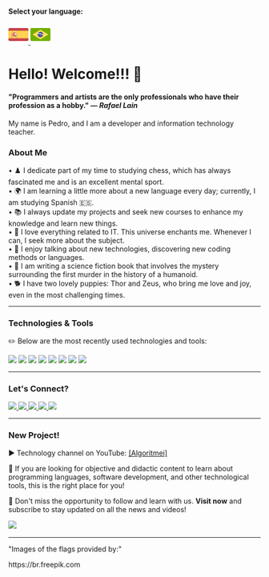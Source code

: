 #### Select your language:

<a href="README.es.md">
    <img src="espanha.png" alt="Flag of Spain" style="width:40px;">
</a>
<a href="README.md">
    <img src="brasil.png" alt="Flag of Brazil" style="width:40px;">
</a>

<div>
    <h1>Hello! Welcome!!! 🖖 </h1>
</div>
<div>
    <h4>"Programmers and artists are the only professionals who have their profession as a hobby." — <i>Rafael Lain</i></h4>
    <p>My name is Pedro, and I am a developer and information technology teacher.</p>
</div>

<h3>About Me</h3>

<div>
    • ♟️ I dedicate part of my time to studying chess, which has always fascinated me and is an excellent mental sport. <br>
    • 🌍 I am learning a little more about a new language every day; currently, I am studying Spanish 🇪🇸. <br>
    • 📚 I always update my projects and seek new courses to enhance my knowledge and learn new things.<br>
    • 💖 I love everything related to IT. This universe enchants me. Whenever I can, I seek more about the subject.<br>
    • 💬 I enjoy talking about new technologies, discovering new coding methods or languages.<br>
    • 📖 I am writing a science fiction book that involves the mystery surrounding the first murder in the history of a humanoid.<br>
    • 🐕 I have two lovely puppies: Thor and Zeus, who bring me love and joy, even in the most challenging times.<br>
</div>

---

<div>
    <h3>Technologies & Tools</h3>
    <p>✏️ Below are the most recently used technologies and tools:</p>
</div>

<div>
    <img src="https://img.shields.io/badge/Python-FFD43B?style=for-the-badge&logo=python&logoColor=blue"> 
    <img src="https://img.shields.io/badge/JavaScript-323330?style=for-the-badge&logo=javascript&logoColor=F7DF1E"> 
    <img src="https://img.shields.io/badge/PHP-777BB4?style=for-the-badge&logo=php&logoColor=white"> 
    <img src="https://img.shields.io/badge/CSS3-1572B6?style=for-the-badge&logo=css3&logoColor=white">
    <img src="https://img.shields.io/badge/HTML5-E34F26?style=for-the-badge&logo=html5&logoColor=white"> 
    <img src="https://img.shields.io/badge/Laravel-FF2D20?style=for-the-badge&logo=laravel&logoColor=white">
    <img src="https://img.shields.io/badge/MySQL-005C84?style=for-the-badge&logo=mysql&logoColor=white">
    <img src="https://img.shields.io/badge/Canva-%2300C4CC.svg?&style=for-the-badge&logo=Canva&logoColor=white">
</div>

---

<div>
    <h3>Let's Connect?</h3>
    <a href="https://www.linkedin.com/in/pedro-ricardo-de-campos/" target="_blank">
        <img src="https://img.shields.io/badge/LinkedIn-0077B5?style=for-the-badge&logo=linkedin&logoColor=white">
    </a>
    <a href="https://instagram.com/pedrordcampos75" target="_blank">
        <img loading="lazy" src="https://img.shields.io/badge/-Instagram-%23E4405F?style=for-the-badge&logo=instagram&logoColor=white" target="_blank">
    </a>
    <a href="mailto:pedro.rdcampos@hotmail.com">
        <img src="https://img.shields.io/badge/Email-D14836?style=for-the-badge&logo=gmail&logoColor=white">
    </a>
    <a href="https://wa.me/5515997523275" target="_blank">
        <img src="https://img.shields.io/badge/WhatsApp-25D366?style=for-the-badge&logo=whatsapp&logoColor=white">
    </a>
    <a href="https://www.duolingo.com/profile/PedroRdCampos75" target="_blank">
        <img src="https://img.shields.io/badge/Duolingo-58CC02?style=for-the-badge&logo=duolingo&logoColor=white">
    </a>
</div>

---

<div>
    <h3>New Project!</h3>        
    <p>▶️ Technology channel on YouTube: <a href="https://www.youtube.com/@algoritmei" target="_blank">[Algoritmei]</a></p>
    <p>🎥 If you are looking for objective and didactic content to learn about programming languages, software development, and other technological tools, this is the right place for you!</p>
    <p>🔔 Don't miss the opportunity to follow and learn with us. <strong>Visit now</strong> and subscribe to stay updated on all the news and videos!</p>
</div>

<div>
    <a href="https://www.youtube.com/@algoritmei" target="_blank">
        <img src="https://img.shields.io/badge/YouTube-FF0000?style=for-the-badge&logo=youtube&logoColor=white">
    </a>
</div>

---

<div>
    <p>"Images of the flags provided by:"</p>
    <p>https://br.freepik.com</p>
</div>
